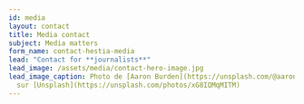```yaml
---
id: media
layout: contact
title: Media contact
subject: Media matters
form_name: contact-hestia-media
lead: "Contact for **journalists**"
lead_image: /assets/media/contact-hero-image.jpg
lead_image_caption: Photo de [Aaron Burden](https://unsplash.com/@aaronburden)
  sur [Unsplash](https://unsplash.com/photos/xG8IQMqMITM)
---
```

